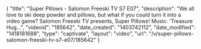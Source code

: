{
    "title": "Super Pillows - Salomon Freeski TV S7 E07",
    "description": "We all love to ski deep powder and pillows, but what if you could turn it into a video game? Salomon Freeski TV presents, Super Pillows! Music: 'Treasure Hug...",
    "videoid": "185642",
    "date_created": "1403742112",
    "date_modified": "1418181688",
    "type": "captivate",
    "layout": "video",
    "url": "\/v\/super-pillows-salomon-freeski-tv-s7-e07\/185642"
}